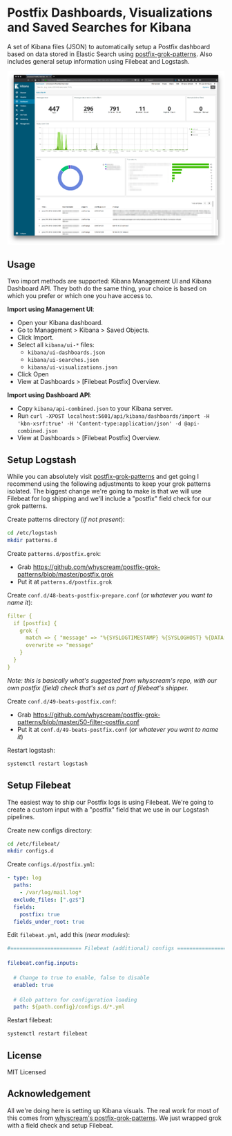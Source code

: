 Postfix Dashboards, Visualizations and Saved Searches for Kibana
===

A set of Kibana files (JSON) to automatically setup a Postfix dashboard based on data stored in Elastic Search using [postfix-grok-patterns](https://github.com/whyscream/postfix-grok-patterns). Also includes general setup information using Filebeat and Logstash.


![Kibana dashboard screenshot](https://raw.githubusercontent.com/ActionScripted/elastic-kibana-postfix/master/screenshot.png)


Usage
---

Two import methods are supported: Kibana Management UI and Kibana Dashboard API. They both do the same thing, your choice is based on which you prefer or which one you have access to.

**Import using Management UI**:
  * Open your Kibana dashboard.
  * Go to Management > Kibana > Saved Objects.
  * Click Import.
  * Select all `kibana/ui-*` files:
    * `kibana/ui-dashboards.json`
    * `kibana/ui-searches.json`
    * `kibana/ui-visualizations.json`
  * Click Open
  * View at Dashboards > [Filebeat Postfix] Overview.

**Import using Dashboard API**:
  * Copy `kibana/api-combined.json` to your Kibana server.
  * Run `curl -XPOST localhost:5601/api/kibana/dashboards/import -H 'kbn-xsrf:true' -H 'Content-type:application/json' -d @api-combined.json`
  * View at Dashboards > [Filebeat Postfix] Overview.


Setup Logstash
---

While you can absolutely visit [postfix-grok-patterns](https://github.com/whyscream/postfix-grok-patterns) and get going I recommend using the following adjustments to keep your grok patterns isolated. The biggest change we're going to make is that we will use Filebeat for log shipping and we'll include a "postfix" field check for our grok patterns.


Create patterns directory (*if not present*):
```bash
cd /etc/logstash
mkdir patterns.d
```

Create `patterns.d/postfix.grok`:
  * Grab https://github.com/whyscream/postfix-grok-patterns/blob/master/postfix.grok
  * Put it at `patterns.d/postfix.grok`

Create `conf.d/48-beats-postfix-prepare.conf` (*or whatever you want to name it*):
```yaml
filter {
  if [postfix] {
    grok {
      match => { "message" => "%{SYSLOGTIMESTAMP} %{SYSLOGHOST} %{DATA:program}(?:\[%{POSINT}\])?: %{GREEDYDATA:message}" }
      overwrite => "message"
    }
  }
}
```

*Note: this is basically what's suggested from whyscream's repo, with our own postfix (field) check that's set as part of filebeat's shipper.*

Create `conf.d/49-beats-postfix.conf`:
  * Grab https://github.com/whyscream/postfix-grok-patterns/blob/master/50-filter-postfix.conf
  * Put it at `conf.d/49-beats-postfix.conf` (*or whatever you want to name it*)

Restart logstash:
```bash
systemctl restart logstash
```


Setup Filebeat
---

The easiest way to ship our Postfix logs is using Filebeat. We're going to create a custom input with a "postfix" field that we use in our Logstash pipelines.

Create new configs directory:
```bash
cd /etc/filebeat/
mkdir configs.d
```

Create `configs.d/postfix.yml`:
```yaml
- type: log
  paths:
    - /var/log/mail.log*
  exclude_files: [".gz$"]
  fields:
    postfix: true
  fields_under_root: true
```

Edit `filebeat.yml`, add this (*near modules*):
```yaml
#======================= Filebeat (additional) configs ========================

filebeat.config.inputs:

  # Change to true to enable, false to disable
  enabled: true

  # Glob pattern for configuration loading
  path: ${path.config}/configs.d/*.yml
```

Restart filebeat:
```bash
systemctl restart filebeat
```


License
---
MIT Licensed


Acknowledgement
---
All we're doing here is setting up Kibana visuals. The real work for most of this comes from [whyscream's postfix-grok-patterns](https://github.com/whyscream/postfix-grok-patterns). We just wrapped grok with a field check and setup Filebeat.
